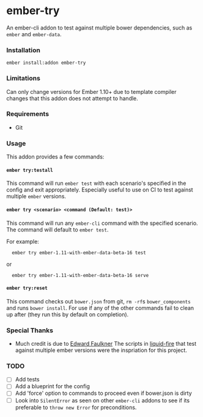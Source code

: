 # ember-try

An ember-cli addon to test against multiple bower dependencies, such as `ember` and `ember-data`.

### Installation

```
ember install:addon ember-try
```

### Limitations

Can only change versions for Ember 1.10+ due to template compiler changes that this addon does not attempt to handle.

### Requirements

- Git

### Usage

This addon provides a few commands:

#### `ember try:testall`

This command will run `ember test` with each scenario's specified in the config and exit appropriately.
Especially useful to use on CI to test against multiple `ember` versions.

#### `ember try <scenario> <command (Default: test)>`

This command will run any `ember-cli` command with the specified scenario. The command will default to `ember test`. 

For example:

```
  ember try ember-1.11-with-ember-data-beta-16 test
```

or

```
  ember try ember-1.11-with-ember-data-beta-16 serve
```

#### `ember try:reset`

This command checks out `bower.json` from git, `rm -rf`s `bower_components` and runs `bower install`. 
For use if any of the other commands fail to clean up after (they run this by default on completion).

### Special Thanks

- Much credit is due to [Edward Faulkner](https://github.com/ef4) The scripts in [liquid-fire](https://github.com/ef4/liquid-fire) that test against multiple ember versions were the inspriation for this project.

### TODO
- [ ] Add tests
- [ ] Add a blueprint for the config
- [ ] Add 'force' option to commands to proceed even if bower.json is dirty
- [ ] Look into `SilentError` as seen on other `ember-cli` addons to see if its preferable to `throw new Error` for preconditions.
